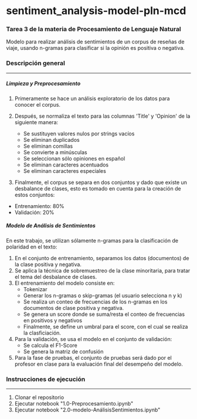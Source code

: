 # sentiment_analysis-model-pln-mcd


### Tarea 3 de la materia de Procesamiento de Lenguaje Natural 

Modelo para realizar análisis de sentimientos de un corpus de reseñas de viaje, usando n-gramas para clasificar si la opinión es positiva o negativa.



### Descripción general
------------

##### Limpieza y Preprocesamiento

1. Primeramente se hace un análisis exploratorio de los datos para conocer el corpus.

2. Después, se normaliza el texto para las columnas 'Title' y 'Opinion' de la siguiente manera:
   - Se sustituyen valores nulos por strings vacíos 
   - Se eliminan duplicados
   - Se eliminan comillas
   - Se convierte a minúsculas
   - Se seleccionan sólo opiniones en español
   - Se eliminan caracteres acentuados
   - Se eliminan caracteres especiales

1. Finalmente, el corpus se separa en dos conjuntos y dado que existe un desbalance de clases, esto es tomado en cuenta para la creación de estos conjuntos:
- Entrenamiento: 80%
- Validación: 20%

##### Modelo de Análisis de Sentimientos

En este trabajo, se utilizan sólamente n-gramas para la clasificación de polaridad en el texto:

1. En el conjunto de entrenamiento, separamos los datos (documentos) de la clase positiva y negativa.
2. Se aplica la técnica de sobremuestreo de la clase minoritaria, para tratar el tema del desbalance de clases.
3. El entrenamiento del modelo consiste en:
   - Tokenizar
   - Generar los n-gramas o skip-gramas (el usuario selecciona n y k)
   - Se realiza un conteo de frecuencias de los n-gramas en los documentos de clase positiva y negativa.
   - Se genera un score donde se suma/resta el conteo de frecuencias en positivos y negativos
   - Finalmente, se define un umbral para el score, con el cual se realiza la clasficiación.
1. Para la validación, se usa el modelo en el conjunto de validación:
    - Se calcula el F1-Score
    - Se genera la matriz de confusión
2. Para la fase de pruebas, el conjunto de pruebas será dado por el profesor en clase para la evaluación final del desempeño del modelo.

### Instrucciones de ejecución
------------
1. Clonar el repositorio
2. Ejecutar notebook "1.0-Preprocesamiento.ipynb"
3. Ejecutar notebook "2.0-modelo-AnálisisSentimientos.ipynb"